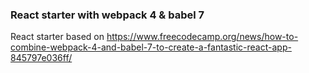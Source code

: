 ### React starter with webpack 4 & babel 7
React starter based on https://www.freecodecamp.org/news/how-to-combine-webpack-4-and-babel-7-to-create-a-fantastic-react-app-845797e036ff/